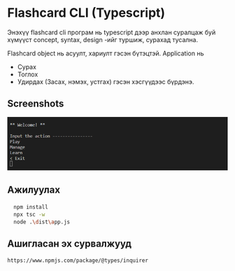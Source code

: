 # Flashcard CLI (Typescript)

Энэхүү flashcard cli програм нь typescript дээр анхлан суралцаж буй хүмүүст concept, syntax, design -ийг туршиж, сурахад тусална.

Flashcard object нь асуулт, хариулт гэсэн бүтэцтэй. Application нь

- Сурах
- Тоглох
- Удирдах (Засах, нэмэх, устгах) гэсэн хэсгүүдээс бүрдэнэ.

## Screenshots

![App Screenshot](https://raw.githubusercontent.com/Khosbayar22/flashcard-game-java/test/screenshots/main-interface.png?token=GHSAT0AAAAAAB6CFBEPG6WA4UXMJSVS7CRWY77N7GA)

## Ажилуулах

```bash
  npm install
  npx tsc -w
  node .\dist\app.js
```

## Ашигласан эх сурвалжууд

```bash
https://www.npmjs.com/package/@types/inquirer
```
